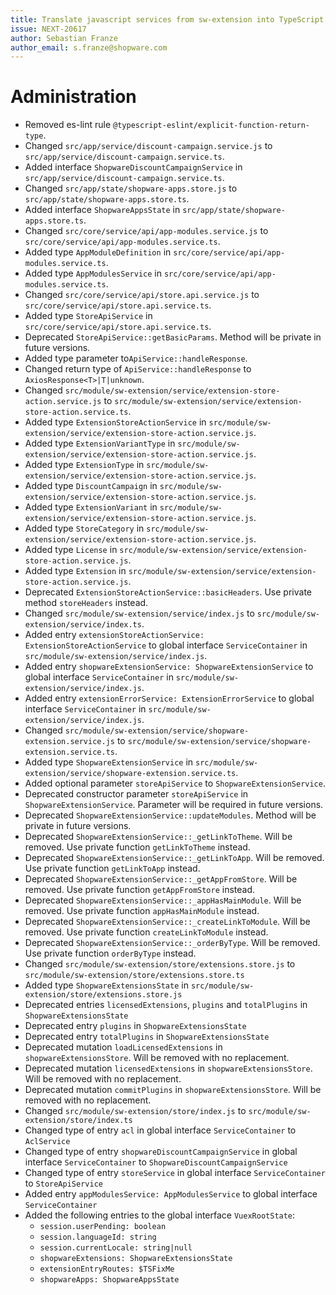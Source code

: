 ```yaml
---
title: Translate javascript services from sw-extension into TypeScript
issue: NEXT-20617
author: Sebastian Franze
author_email: s.franze@shopware.com
---
```

# Administration
* Removed es-lint rule `@typescript-eslint/explicit-function-return-type`.
* Changed `src/app/service/discount-campaign.service.js` to `src/app/service/discount-campaign.service.ts`.
* Added interface `ShopwareDiscountCampaignService` in `src/app/service/discount-campaign.service.ts`.
* Changed `src/app/state/shopware-apps.store.js` to `src/app/state/shopware-apps.store.ts`.
* Added interface `ShopwareAppsState` in `src/app/state/shopware-apps.store.ts`.
* Changed `src/core/service/api/app-modules.service.js` to `src/core/service/api/app-modules.service.ts`.
* Added type `AppModuleDefinition` in `src/core/service/api/app-modules.service.ts`.
* Added type `AppModulesService` in `src/core/service/api/app-modules.service.ts`.
* Changed `src/core/service/api/store.api.service.js` to `src/core/service/api/store.api.service.ts`.
* Added type `StoreApiService` in `src/core/service/api/store.api.service.ts`.
* Deprecated `StoreApiService::getBasicParams`. Method will be private in future versions.
* Added type parameter to`ApiService::handleResponse`.
* Changed return type of `ApiService::handleResponse` to `AxiosResponse<T>|T|unknown`.
* Changed `src/module/sw-extension/service/extension-store-action.service.js` to `src/module/sw-extension/service/extension-store-action.service.ts`.
* Added type `ExtensionStoreActionService` in `src/module/sw-extension/service/extension-store-action.service.js`.
* Added type `ExtensionVariantType` in `src/module/sw-extension/service/extension-store-action.service.js`.
* Added type `ExtensionType` in `src/module/sw-extension/service/extension-store-action.service.js`.
* Added type `DiscountCampaign` in `src/module/sw-extension/service/extension-store-action.service.js`.
* Added type `ExtensionVariant` in `src/module/sw-extension/service/extension-store-action.service.js`.
* Added type `StoreCategory` in `src/module/sw-extension/service/extension-store-action.service.js`.
* Added type `License` in `src/module/sw-extension/service/extension-store-action.service.js`.
* Added type `Extension` in `src/module/sw-extension/service/extension-store-action.service.js`.
* Deprecated `ExtensionStoreActionService::basicHeaders`. Use private method `storeHeaders` instead.
* Changed `src/module/sw-extension/service/index.js` to `src/module/sw-extension/service/index.ts`.
* Added entry `extensionStoreActionService: ExtensionStoreActionService` to global interface `ServiceContainer` in `src/module/sw-extension/service/index.js`.
* Added entry `shopwareExtensionService: ShopwareExtensionService` to global interface `ServiceContainer` in `src/module/sw-extension/service/index.js`.
* Added entry `extensionErrorService: ExtensionErrorService` to global interface `ServiceContainer` in `src/module/sw-extension/service/index.js`.
* Changed `src/module/sw-extension/service/shopware-extension.service.js` to `src/module/sw-extension/service/shopware-extension.service.ts`.
* Added type `ShopwareExtensionService` in `src/module/sw-extension/service/shopware-extension.service.ts`.
* Added optional parameter `storeApiService` to `ShopwareExtensionService`.
* Deprecated constructor parameter `storeApiService` in `ShopwareExtensionService`. Parameter will be required in future versions.
* Deprecated `ShopwareExtensionService::updateModules`. Method will be private in future versions.
* Deprecated `ShopwareExtensionService::_getLinkToTheme`. Will be removed. Use private function `getLinkToTheme` instead.
* Deprecated `ShopwareExtensionService::_getLinkToApp`. Will be removed. Use private function `getLinkToApp` instead.
* Deprecated `ShopwareExtensionService::_getAppFromStore`. Will be removed. Use private function `getAppFromStore` instead.
* Deprecated `ShopwareExtensionService::_appHasMainModule`. Will be removed. Use private function `appHasMainModule` instead.
* Deprecated `ShopwareExtensionService::_createLinkToModule`. Will be removed. Use private function `createLinkToModule` instead.
* Deprecated `ShopwareExtensionService::_orderByType`. Will be removed. Use private function `orderByType` instead.
* Changed `src/module/sw-extension/store/extensions.store.js` to `src/module/sw-extension/store/extensions.store.ts`
* Added type `ShopwareExtensionsState` in `src/module/sw-extension/store/extensions.store.js`
* Deprecated entries `licensedExtensions`, `plugins` and `totalPlugins` in `ShopwareExtensionsState`
* Deprecated entry `plugins` in `ShopwareExtensionsState`
* Deprecated entry `totalPlugins` in `ShopwareExtensionsState`
* Deprecated mutation `loadLicensedExtensions` in `shopwareExtensionsStore`. Will be removed with no replacement.
* Deprecated mutation `licensedExtensions` in `shopwareExtensionsStore`. Will be removed with no replacement.
* Deprecated mutation `commitPlugins` in `shopwareExtensionsStore`. Will be removed with no replacement.
* Changed `src/module/sw-extension/store/index.js` to `src/module/sw-extension/store/index.ts`
* Changed type of entry `acl` in global interface `ServiceContainer` to `AclService`
* Changed type of entry `shopwareDiscountCampaignService` in global interface `ServiceContainer` to `ShopwareDiscountCampaignService`
* Changed type of entry `storeService` in global interface `ServiceContainer` to `StoreApiService`
* Added entry `appModulesService: AppModulesService` to global interface `ServiceContainer`
* Added the following entries to the global interface `VuexRootState`:
  * `session.userPending: boolean`
  * `session.languageId: string`
  * `session.currentLocale: string|null`
  * `shopwareExtensions: ShopwareExtensionsState`
  * `extensionEntryRoutes: $TSFixMe`
  * `shopwareApps: ShopwareAppsState`
